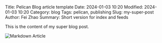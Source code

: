 Title: Pelican Blog article template
Date: 2024-01-03 10:20
Modified: 2024-01-03 10:20
Category: blog
Tags: pelican, publishing
Slug: my-super-post
Author: Fei Zhao
Summary: Short version for index and feeds

This is the content of my super blog post.

![Markdown Article]({static}/images/markdown_article_template.png)


